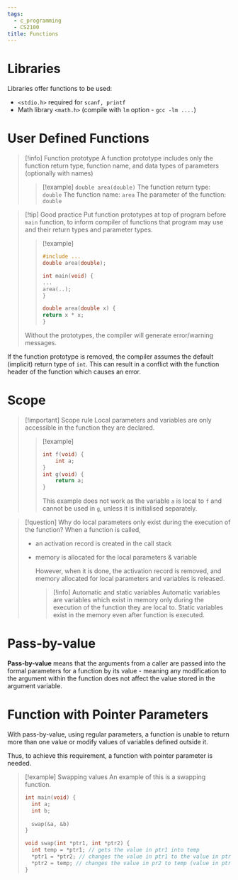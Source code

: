 ```yaml
---
tags:
  - c_programming
  - CS2100
title: Functions
---
```

# Libraries

Libraries offer functions to be used:
- `<stdio.h>` required for `scanf, printf`
- Math library `<math.h>` (compile with `lm` option - `gcc -lm ....`)

# User Defined Functions

> [!info] Function prototype
> A function prototype includes only the function return type, function name, and data types of parameters (optionally with names)
> > [!example]
> > `double area(double)`
> > The function return type: `double`
> > The function name: `area`
> > The parameter of the function: `double`

> [!tip] Good practice
> Put function prototypes at top of program before `main` function, to inform compiler of functions that program may use and their return types and parameter types.
> 
> > [!example]
> >```C
> >#include ...
> >double area(double);
> >
> >int main(void) {
> >	...
> >	area(..);
> >}
> >
> >double area(double x) {
> >	return x * x;
> >}
> >```
> 
> Without the prototypes, the compiler will generate error/warning messages.

If the function prototype is removed, the compiler assumes the default (implicit) return type of `int`. This can result in a conflict with the function header of the function which causes an error.


# Scope

> [!important] Scope rule
> Local parameters and variables are only accessible in the function they are declared.
> > [!example]
> > ```C
> > int f(void) {
> > 	int a;
> > }
> > int g(void) {
> > 	return a;
> > }
> > ```
> > This example does not work as the variable `a` is local to `f` and cannot be used in `g`, unless it is initialised separately.

> [!question] Why do local parameters only exist during the execution of the function?
> When a function is called,
> - an activation record is created in the call stack
> - memory is allocated for the local parameters & variable
>   
>   However, when it is done, the activation record is removed, and memory allocated for local parameters and variables is released.
>   >[!info] Automatic and static variables
>   >Automatic variables are variables which exist in memory only during the execution of the function they are local to.
>   >Static variables exist in the memory even after function is executed.
>   

# Pass-by-value

**Pass-by-value** means that the arguments from a caller are passed into the formal parameters for a function by its value - meaning any modification to the argument within the function does not affect the value stored in the argument variable.

# Function with Pointer Parameters

With pass-by-value, using regular parameters, a function is unable to return more than one value or modify values of variables defined outside it.

Thus, to achieve this requirement, a function with pointer parameter is needed.

> [!example] Swapping values
> An example of this is a swapping function.
> ```C
> int main(void) {
> 	int a;
> 	int b;
> 	
> 	swap(&a, &b)
> }
> 
> void swap(int *ptr1, int *ptr2) {
> 	int temp = *ptr1; // gets the value in ptr1 into temp
> 	*ptr1 = *ptr2; // changes the value in ptr1 to the value in ptr2
> 	*ptr2 = temp; // changes the value in pr2 to temp (value in ptr1)
> }
> ```






